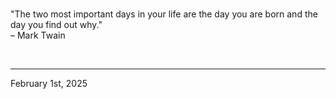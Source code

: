 
<br>

"The two most important days in your life are the day you are born and the day you find out why."\
  – Mark Twain
 
</br>

---
February 1st, 2025
